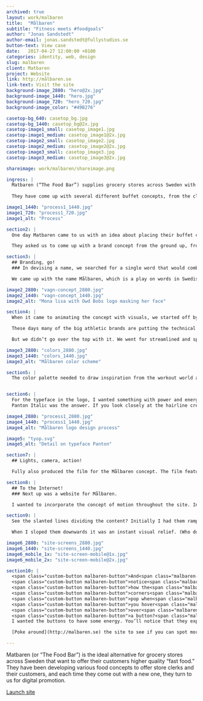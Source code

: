 ```yaml
---
archived: true
layout: work/malbaren
title:  "Målbaren"
subtitle: "Fitness meets #foodgoals"
author: "Jonas Sandstedt"
author-email: jonas.sandstedt@fullystudios.se
button-text: View case
date:   2017-04-27 12:00:00 +0100
categories: identity, web, design
slug: malbaren
client: Matbaren
project: Website
link: http://målbaren.se
link-text: Visit the site
background-image_2880: "hero@2x.jpg"
background-image_1440: "hero.jpg"
background-image_720: "hero_720.jpg"
background-image_color: "#49B276"

casetop-bg_640: casetop_bg.jpg
casetop-bg_1440: casetop_bg@2x.jpg
casetop-image1_small: casetop_image1.jpg
casetop-image1_medium: casetop_image1@2x.jpg
casetop-image2_small: casetop_image2.jpg
casetop-image2_medium: casetop_image2@2x.jpg
casetop-image3_small: casetop_image3.jpg
casetop-image3_medium: casetop_image3@2x.jpg

shareimage: work/malbaren/shareimage.png

ingress: |
  Matbaren (“The Food Bar”) supplies grocery stores across Sweden with nifty buffet carts, so customers can assemble their own  to-go meal on the fly. 
  
  They have come up with several different buffet concepts, from the classic salad bar to haute cuisine. 

image1_1440: "process1_1440.jpg"
image1_720: "process1_720.jpg"
image1_alt: "Process"

section2: |
  One day Matbaren came to us with an idea about placing their buffet carts in gyms and sport facilities. These would be stocked with extra healthy food suited to fitness and nutrition goals. 

  They asked us to come up with a brand concept from the ground up, from a name and tagline to a graphic toolkit. And of course, a website and everything on it.

section3: |
  ## Branding, go!
  ### In devising a name, we searched for a single word that would combine the values of both exercise and food. It needed to be memorable and show a kinship with Matbaren’s other concepts.

  We came up with the name Målbaren, which is a play on words in Swedish, as mål means both “meal” and “goal. The tagline, “för målmedvetna människor” means both “for determined people” and “for food conscious people.” 

image2_2880: "vagn-concept_2880.jpg"
image2_1440: "vagn-concept_1440.jpg"
image2_alt: "Mona lisa with Owd Bobs logo masking her face"

section4: |
  When it came to animating the concept with visuals, we started off by thinking about the food cart as a design element in the space around it. It needed to be a natural part of its athletic environment, yet still make a graphic impact.

  These days many of the big athletic brands are putting the technical aspects of their products front and center, which lends itself to a futuristic, fast-paced feel. We thought it would be interesting to apply this approach to a food concept. So we did.

  But we didn’t go over the top with it. We went for streamlined and sporty with subtle details. 

image3_2880: "colors_2880.jpg"
image3_1440: "colors_1440.jpg"
image3_alt: "Målbaren color scheme"

section5: |
  The color palette needed to draw inspiration from the workout world as well as look good on the web next to food images (we weren’t feeling neon, for example). I settled on this green as a primary color, as it has an energizing blue tone to it. 


section6: |
  For the typeface in the logo, I wanted something with power and energy, and with an anatomical feel if I could find it. I decided quite quickly it should be in italic, which gives the impression of forward-moving speed. And in bold too, for all the obvious reasons. 
  Panton Italic was the answer. If you look closely at the hairline creases in the M, A, and N it looks somewhat like flexed muscles. 

image4_2880: "process1_2880.jpg"
image4_1440: "process1_1440.jpg"
image4_alt: "Målbaren logo design process"

image5: "tyop.svg"
image5_alt: "Detail on typeface Panton"

section7: |
  ## Lights, camera, action!

  Fully also produced the film for the Målbaren concept. The film features Sweden’s beloved Olympic athlete Sanna Kallur as well as renowned chef Gustav Tradgårdh. Each in their natural habitats of course (training grounds and the kitchen, respectively). The visual fusion of athleticism and the culinary arts underscored the message of Målbaren perfectly: nutritious, delicious food and fitness goals are made for each other.

section8: |
  ## To the Internet!
  ### Next up was a website for Målbaren.

  I wanted to incorporate the concept of motion throughout the site. In subtle ways, though. Even in symbolic, non-moving ways. 

section9: |
  See the slanted lines dividing the content? Initially I had them ramping up from left to right, like the incline you’d face on a good workout. But it actually ended up being visually exhausting to look at. It triggered the sensation of an uphill trudge. 

  When I sloped them downwards it was an instant visual relief. (Who doesn’t love the downhill?) It also fit better with the idea that Målbaren’s food is quick and easy.

image6_2880: "site-screens_2880.jpg"
image6_1440: "site-screens_1440.jpg"
image6_mobile_1x: "site-screen-mobile@1x.jpg"
image6_mobile_2x: "site-screen-mobile@2x.jpg"

section10: |
  <span class="custom-button malbaren-button">And<span class="malbaren-button__decoration"></span><span class="malbaren-button__decoration"></span><span class="malbaren-button__decoration"></span><span class="malbaren-button__decoration"></span></span>
  <span class="custom-button malbaren-button">notice<span class="malbaren-button__decoration"></span><span class="malbaren-button__decoration"></span><span class="malbaren-button__decoration"></span><span class="malbaren-button__decoration"></span></span>
  <span class="custom-button malbaren-button">how the<span class="malbaren-button__decoration"></span><span class="malbaren-button__decoration"></span><span class="malbaren-button__decoration"></span><span class="malbaren-button__decoration"></span></span>
  <span class="custom-button malbaren-button">corners<span class="malbaren-button__decoration"></span><span class="malbaren-button__decoration"></span><span class="malbaren-button__decoration"></span><span class="malbaren-button__decoration"></span></span>
  <span class="custom-button malbaren-button">pop when<span class="malbaren-button__decoration"></span><span class="malbaren-button__decoration"></span><span class="malbaren-button__decoration"></span><span class="malbaren-button__decoration"></span></span>
  <span class="custom-button malbaren-button">you hover<span class="malbaren-button__decoration"></span><span class="malbaren-button__decoration"></span><span class="malbaren-button__decoration"></span><span class="malbaren-button__decoration"></span></span>
  <span class="custom-button malbaren-button">over<span class="malbaren-button__decoration"></span><span class="malbaren-button__decoration"></span><span class="malbaren-button__decoration"></span><span class="malbaren-button__decoration"></span></span>
  <span class="custom-button malbaren-button">a button?<span class="malbaren-button__decoration"></span><span class="malbaren-button__decoration"></span><span class="malbaren-button__decoration"></span><span class="malbaren-button__decoration"></span></span><br>
  I wanted the buttons to have some energy. You’ll notice that they expand with a bit of a reverberating bounce at the end. It’s hardly noticeable but it makes a significant difference. It’s like a little punch.

  [Poke around](http://malbaren.se) the site to see if you can spot more!  

---
```


Matbaren (or “The Food Bar”) is the ideal alternative for grocery stores across Sweden that want to offer their customers higher quality “fast food.” They have been developing various food concepts to offer store clerks and their customers, and each time they come out with a new one, they turn to us for digital promotion.

[Launch site][case-link]

[case-link]: http://fullystudios.se

